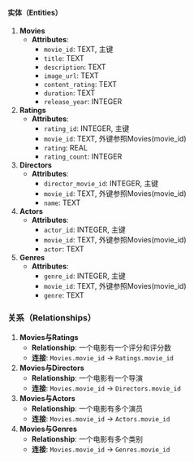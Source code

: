 #### 实体（Entities）

1. **Movies**
   - **Attributes**:
     - `movie_id`: TEXT, 主键
     - `title`: TEXT
     - `description`: TEXT
     - `image_url`: TEXT
     - `content_rating`: TEXT
     - `duration`: TEXT
     - `release_year`: INTEGER
2. **Ratings**
   - **Attributes**:
     - `rating_id`: INTEGER, 主键
     - `movie_id`: TEXT, 外键参照Movies(movie_id)
     - `rating`: REAL
     - `rating_count`: INTEGER
3. **Directors**
   - **Attributes**:
     - `director_movie_id`: INTEGER, 主键
     - `movie_id`: TEXT, 外键参照Movies(movie_id)
     - `name`: TEXT
4. **Actors**
   - **Attributes**:
     - `actor_id`: INTEGER, 主键
     - `movie_id`: TEXT, 外键参照Movies(movie_id)
     - `actor`: TEXT
6. **Genres**
   - **Attributes**:
     - `genre_id`: INTEGER, 主键
     - `movie_id`: TEXT, 外键参照Movies(movie_id)
     - `genre`: TEXT

### 关系（Relationships）

1. **Movies与Ratings**
   - **Relationship**: 一个电影有一个评分和评分数
   - **连接**: `Movies.movie_id` -> `Ratings.movie_id`
2. **Movies与Directors**
   - **Relationship**: 一个电影有一个导演
   - **连接**: `Movies.movie_id` -> `Directors.movie_id`
3. **Movies与Actors**
   - **Relationship**: 一个电影有多个演员
   - **连接**: `Movies.movie_id` -> `Actors.movie_id`
5. **Movies与Genres**
   - **Relationship**: 一个电影有多个类别
   - **连接**: `Movies.movie_id` -> `Genres.movie_id`

